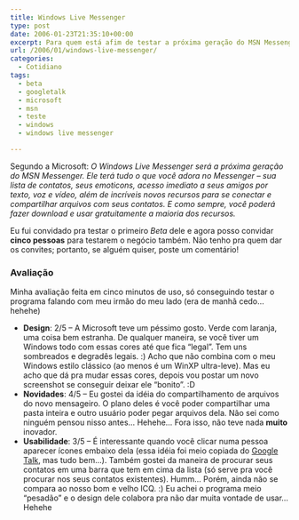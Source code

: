 ```yaml
---
title: Windows Live Messenger
type: post
date: 2006-01-23T21:35:10+00:00
excerpt: Para quem está afim de testar a próxima geração do MSN Messenger...
url: /2006/01/windows-live-messenger/
categories:
  - Cotidiano
tags:
  - beta
  - googletalk
  - microsoft
  - msn
  - teste
  - windows
  - windows live messenger

---
```

Segundo a Microsoft: _O Windows Live Messenger será a próxima geração do MSN Messenger. Ele terá tudo o que você adora no Messenger – sua lista de contatos, seus emoticons, acesso imediato a seus amigos por texto, voz e vídeo, além de incríveis novos recursos para se conectar e compartilhar arquivos com seus contatos. E como sempre, você poderá fazer download e usar gratuitamente a maioria dos recursos._

Eu fui convidado pra testar o primeiro _Beta_ dele e agora posso convidar **cinco pessoas** para testarem o negócio também. Não tenho pra quem dar os convites; portanto, se alguém quiser, poste um comentário!

### Avaliação

Minha avaliação feita em cinco minutos de uso, só conseguindo testar o programa falando com meu irmão do meu lado (era de manhã cedo… hehehe)

  * **Design**: 2/5 – A Microsoft teve um péssimo gosto. Verde com laranja, uma coisa bem estranha. De qualquer maneira, se você tiver um Windows todo com essas cores até que fica “legal”. Tem uns sombreados e degradês legais. :) Acho que não combina com o meu Windows estilo clássico (ao menos é um WinXP ultra-leve). Mas eu acho que dá pra mudar essas cores, depois vou postar um novo screenshot se conseguir deixar ele “bonito”. :D
  * **Novidades**: 4/5 – Eu gostei da idéia do compartilhamento de arquivos do novo mensageiro. O plano deles é você poder compartilhar uma pasta inteira e outro usuário poder pegar arquivos dela. Não sei como ninguém pensou nisso antes… Hehehe… Fora isso, não teve nada **muito** inovador.
  * **Usabilidade**: 3/5 – É interessante quando você clicar numa pessoa aparecer ícones embaixo dela (essa idéia foi meio copiada do [Google Talk][1], mas tudo bem…). Também gostei da maneira de procurar seus contatos em uma barra que tem em cima da lista (só serve pra você procurar nos seus contatos existentes). Humm… Porém, ainda não se compara ao nosso bom e velho ICQ. :) Eu achei o programa meio “pesadão” e o design dele colabora pra não dar muita vontade de usar… Hehehe

 [1]: http://talk.google.com

